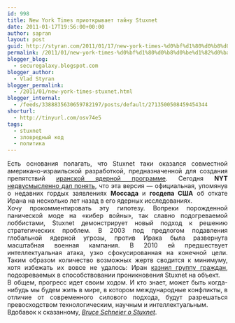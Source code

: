 ```yaml
---
id: 998
title: New York Times приоткрывает тайну Stuxnet
date: 2011-01-17T19:56:00+00:00
author: sapran
layout: post
guid: http://styran.com/2011/01/17/new-york-times-%d0%bf%d1%80%d0%b8%d0%be%d1%82%d0%ba%d1%80%d1%8b%d0%b2%d0%b0%d0%b5%d1%82-%d1%82%d0%b0%d0%b9%d0%bd%d1%83-stuxnet/
permalink: /2011/01/new-york-times-%d0%bf%d1%80%d0%b8%d0%be%d1%82%d0%ba%d1%80%d1%8b%d0%b2%d0%b0%d0%b5%d1%82-%d1%82%d0%b0%d0%b9%d0%bd%d1%83-stuxnet/
blogger_blog:
  - securegalaxy.blogspot.com
blogger_author:
  - Vlad Styran
blogger_permalink:
  - /2011/01/new-york-times-stuxnet.html
blogger_internal:
  - /feeds/3388835630659782197/posts/default/2713500508459454344
shorturl:
  - http://tinyurl.com/osv74e5
tags:
  - stuxnet
  - зловредный код
  - политика
---
```

<div style="text-align: justify;">
  Есть основания полагать, что Stuxnet таки оказался совместной американо-израильской разработкой, предназначенной для создания препятствий <a href="http://securegalaxy.blogspot.com/2010/09/stuxnet.html">иранской ядерной программе</a>. Сегодня <b>NYT </b><a href="https://www.nytimes.com/2011/01/16/world/middleeast/16stuxnet.html">недвусмысленно дал понять</a>, что эта версия &#8212; официальная, упомянув о недавних гордых заявлениях <b>Моссада </b>и <b>госдепа США</b> об откате Ирана на несколько лет назад в его ядерных исследованиях.
</div>

<div style="text-align: justify;">
</div>

<div style="text-align: justify;">
  Хочу прокомментировать эту гипотезу. Вопреки порожденной панической моде на &#171;кибер войны&#187;, так славно подогреваемой лоббистами, Stuxnet демонстрирует новый подход к решению стратегических проблем. В 2003 под предлогом подавления глобальной ядерной угрозы, против Ирака была развернута масштабная военная кампания. В 2010 ей предшествует интеллектуальная атака, узко сфокусированная на конечной цели. Таким образом количество возможных жертв сводится к минимуму, хотя избежать их вовсе не удалось: Иран <a href="http://www.uncoverage.net/2010/10/iran-has-executed-suspected-stuxnet-spies/">казнил группу граждан</a>, подозреваемых в способствовании проникновения Stuxnet на объект.
</div>

<div style="text-align: justify;">
</div>

<div style="text-align: justify;">
  В общем, прогресс идет своим ходом. И кто знает, может быть когда-нибудь мы будем жить в мире, в котором международные конфликты, в отличие от современного силового подхода, будут разрешаться превосходством технологическим, научным и&nbsp;интеллектуальным.
</div>

<div style="text-align: justify;">
</div>

<div style="text-align: justify;">
  Вдобавок к сказанному, <a href="https://www.schneier.com/blog/archives/2011/01/more_stuxnet_ne.html"><i>Bruce Schneier о Stuxnet</i></a>.
</div>

<div class="addtoany_share_save_container addtoany_content_bottom">
  <div class="a2a_kit a2a_kit_size_32 addtoany_list a2a_target" id="wpa2a_143">
    <a class="a2a_button_facebook" href="http://www.addtoany.com/add_to/facebook?linkurl=https%3A%2F%2Fblog.styran.com%2F2011%2F01%2Fnew-york-times-%25d0%25bf%25d1%2580%25d0%25b8%25d0%25be%25d1%2582%25d0%25ba%25d1%2580%25d1%258b%25d0%25b2%25d0%25b0%25d0%25b5%25d1%2582-%25d1%2582%25d0%25b0%25d0%25b9%25d0%25bd%25d1%2583-stuxnet%2F&linkname=New%20York%20Times%20%D0%BF%D1%80%D0%B8%D0%BE%D1%82%D0%BA%D1%80%D1%8B%D0%B2%D0%B0%D0%B5%D1%82%20%D1%82%D0%B0%D0%B9%D0%BD%D1%83%20Stuxnet" title="Facebook" rel="nofollow" target="_blank"></a><a class="a2a_button_twitter" href="http://www.addtoany.com/add_to/twitter?linkurl=https%3A%2F%2Fblog.styran.com%2F2011%2F01%2Fnew-york-times-%25d0%25bf%25d1%2580%25d0%25b8%25d0%25be%25d1%2582%25d0%25ba%25d1%2580%25d1%258b%25d0%25b2%25d0%25b0%25d0%25b5%25d1%2582-%25d1%2582%25d0%25b0%25d0%25b9%25d0%25bd%25d1%2583-stuxnet%2F&linkname=New%20York%20Times%20%D0%BF%D1%80%D0%B8%D0%BE%D1%82%D0%BA%D1%80%D1%8B%D0%B2%D0%B0%D0%B5%D1%82%20%D1%82%D0%B0%D0%B9%D0%BD%D1%83%20Stuxnet" title="Twitter" rel="nofollow" target="_blank"></a><a class="a2a_button_google_plus" href="http://www.addtoany.com/add_to/google_plus?linkurl=https%3A%2F%2Fblog.styran.com%2F2011%2F01%2Fnew-york-times-%25d0%25bf%25d1%2580%25d0%25b8%25d0%25be%25d1%2582%25d0%25ba%25d1%2580%25d1%258b%25d0%25b2%25d0%25b0%25d0%25b5%25d1%2582-%25d1%2582%25d0%25b0%25d0%25b9%25d0%25bd%25d1%2583-stuxnet%2F&linkname=New%20York%20Times%20%D0%BF%D1%80%D0%B8%D0%BE%D1%82%D0%BA%D1%80%D1%8B%D0%B2%D0%B0%D0%B5%D1%82%20%D1%82%D0%B0%D0%B9%D0%BD%D1%83%20Stuxnet" title="Google+" rel="nofollow" target="_blank"></a><a class="a2a_button_linkedin" href="http://www.addtoany.com/add_to/linkedin?linkurl=https%3A%2F%2Fblog.styran.com%2F2011%2F01%2Fnew-york-times-%25d0%25bf%25d1%2580%25d0%25b8%25d0%25be%25d1%2582%25d0%25ba%25d1%2580%25d1%258b%25d0%25b2%25d0%25b0%25d0%25b5%25d1%2582-%25d1%2582%25d0%25b0%25d0%25b9%25d0%25bd%25d1%2583-stuxnet%2F&linkname=New%20York%20Times%20%D0%BF%D1%80%D0%B8%D0%BE%D1%82%D0%BA%D1%80%D1%8B%D0%B2%D0%B0%D0%B5%D1%82%20%D1%82%D0%B0%D0%B9%D0%BD%D1%83%20Stuxnet" title="LinkedIn" rel="nofollow" target="_blank"></a><a class="a2a_dd addtoany_share_save" href="https://www.addtoany.com/share"></a>
  </div>
</div>